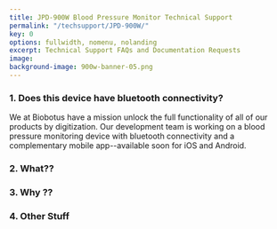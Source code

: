 ```yaml
---
title: JPD-900W Blood Pressure Monitor Technical Support
permalink: "/techsupport/JPD-900W/"
key: 0
options: fullwidth, nomenu, nolanding
excerpt: Technical Support FAQs and Documentation Requests
image: 
background-image: 900w-banner-05.png
---
```

### 1. Does this device have bluetooth connectivity?
We at Biobotus have a mission unlock the full functionality of all of our products by digitization.  Our development team is working on a blood pressure monitoring device with bluetooth connectivity and a complementary mobile app--available soon for iOS and Android.

### 2. What??
### 3. Why ??
### 4. Other Stuff
